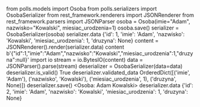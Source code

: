 from polls.models import Osoba
from polls.serializers import OsobaSerializer
from rest_framework.renderers import JSONRenderer
from rest_framework.parsers import JSONParser
osoba = Osoba(imie="Adam", nazwisko="Kowalski", miesiac_urodzenia=1)
osoba.save()
serializer = OsobaSerializer(osoba)
serializer.data
{'id': 1, 'imie': 'Adam', 'nazwisko': 'Kowalski', 'miesiac_urodzenia': 1, 'druzyna': None}
content = JSONRenderer().render(serializer.data)
content
b'{"id":1,"imie":"Adam","nazwisko":"Kowalski","miesiac_urodzenia":1,"druzyna":null}'
import io
stream = io.BytesIO(content)
data = JSONParser().parse(stream)
deserializer = OsobaSerializer(data=data)
deserializer.is_valid()
True
deserializer.validated_data
OrderedDict([('imie', 'Adam'), ('nazwisko', 'Kowalski'), ('miesiac_urodzenia', 1), ('druzyna', None)])
deserializer.save()
<Osoba: Adam Kowalski>
deserializer.data
{'id': 2, 'imie': 'Adam', 'nazwisko': 'Kowalski', 'miesiac_urodzenia': 1, 'druzyna': None}


